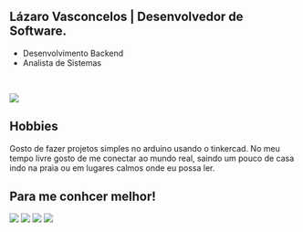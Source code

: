 ## Lázaro Vasconcelos | Desenvolvedor de Software.
- Desenvolvimento Backend
- Analista de Sistemas

<div style="display: inline_block"><br>
<p align="left">
  <a href="https://skillicons.dev">
    <img src="https://skillicons.dev/icons?i=java,spring,mysql,python,react,js,cpp" />
  </a>
</p>

 ## Hobbies 

 Gosto de fazer projetos simples no arduino usando o tinkercad. No meu tempo livre gosto de me conectar ao mundo real, saindo um pouco de casa indo na praia ou em lugares calmos onde eu possa ler.
 ##
 ## Para me conhcer melhor!

 <div>
 <a href="https://www.instagram.com/lazaaro___/"><img src="https://img.shields.io/badge/-Instagram-%23E4405F?style=for-the-badge&logo=instagram&logoColor=white" target="_blank"></a>
 <a href="https://twitter.com/Lazaaro_V"><img src="https://img.shields.io/badge/Twitter-1DA1F2?style=for-the-badge&logo=twitter&logoColor=white" target="_blank"></a>
 <a href="lazaro13.vascon@gmail.com"><img src="https://img.shields.io/badge/-Gmail-%23333?style=for-the-badge&logo=gmail&logoColor=white" target="_blank"></a>
 <a href="https://www.linkedin.com/in/l%C3%A1zaro-vasconcelos-87a968287/" target="_blank"><img src="https://img.shields.io/badge/-LinkedIn-%230077B5?style=for-the-badge&logo=linkedin&logoColor=white"></a>
 </div>

